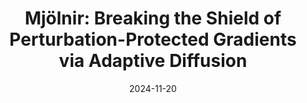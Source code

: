---
title: "Mjölnir: Breaking the Shield of Perturbation-Protected Gradients via Adaptive Diffusion"
authors:
- Xuan Liu
- Siqi Cai
- Qihua Zhou
- Song Guo
- Ruibin Li
- Kaiwei Lin

date: "2024-11-20"
# doi: ""


# Publication type.
# Legend: 0 = Uncategorized; 1 = Conference paper; 2 = Journal article;
# 3 = Preprint / Working Paper; 4 = Report; 5 = Book; 6 = Book section;
# 7 = Thesis; 8 = Patent
publication_types: ["1"]

# Publication name and optional abbreviated publication name.
publication: In the 39th Annual AAAI Conference on Artificial Intelligence (AAAI) (CCF-A)
#publication_short: In *INFOCOM* (CCF-A)

# url_pdf: /files/ZhouAAAI2024.pdf
# url_video: https://underline.io/lecture/91883-on-the-robustness-of-neural-enhanced-video-streaming-against-adversarial-attacks
# links:
# - name: Custom Link
#   url: http://example.org
# url_pdf: 
# url_code: '#'
# url_dataset: '#'
# url_poster: '#'
# url_project: ''
# url_slides: ''
# url_video: '#'

# Featured image
# To use, add an image named `featured.jpg/png` to your page's folder. 
# image:
#   caption: 'Image credit: [**Unsplash**](https://unsplash.com/photos/pLCdAaMFLTE)'
#   focal_point: ""
#   preview_only: false

# Associated Projects (optional).
#   Associate this publication with one or more of your projects.
#   Simply enter your project's folder or file name without extension.
#   E.g. `internal-project` references `content/project/internal-project/index.md`.
#   Otherwise, set `projects: []`.
projects: []
---